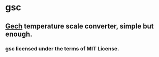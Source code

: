 # gsc
## [Gech](https://ferhatgec.github.io/land/interesting/gech_scale/gech_scale.html) temperature scale converter, simple but enough.

### gsc licensed under the terms of MIT License.
